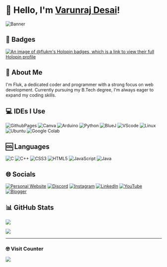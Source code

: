 # 👋 Hello, I'm [Varunraj Desai]([www.flukm.github.io](https://flukm.github.io/))!

![Banner](https://media.discordapp.net/attachments/837990553752698880/1187751121050140756/github_banner.png?ex=6598066e&is=6585916e&hm=070c643b32a2fc8f3e92caaebebf8f9fc9dc77ce2027154c0bd704b75d6f68ae&=&format=webp&quality=lossless&width=1025&height=256)

## 👾 Badges

[![An image of @flukm's Holopin badges, which is a link to view their full Holopin profile](https://holopin.me/flukm)](https://holopin.io/@flukm)

## 📝 About Me

I'm Fluk, a dedicated coder and programmer with a strong focus on web development. Currently pursuing my B.Tech degree, I'm always eager to expand my coding skills.

## 💻 IDEs I Use

![GithubPages](https://img.shields.io/badge/github%20pages-121013?style=plastic&logo=github&logoColor=white) ![Canva](https://img.shields.io/badge/Canva-%2300C4CC.svg?style=plastic&logo=Canva&logoColor=white) ![Arduino](https://img.shields.io/badge/-Arduino-00979D?style=plastic&logo=Arduino&logoColor=white) ![Python](https://img.shields.io/badge/python-3670A0?style=plastic&logo=python&logoColor=ffdd54) ![BlueJ](https://img.shields.io/badge/-BlueJ-68A063?style=plastic&logo=bluej&logoColor=white) ![VScode](https://img.shields.io/badge/-VSCode-00979D?style=plastic&labelColor=black&logo=visual-studio-code&logoColor=white) ![Linux](https://img.shields.io/badge/-Linux-FCC624?style=plastic&logo=linux&logoColor=white) ![Ubuntu](https://img.shields.io/badge/-Ubuntu-E95420?style=plastic&logo=ubuntu&logoColor=white) ![Google Colab](https://img.shields.io/badge/-Google%20Colab-F9AB00?style=plastic&logo=google-colab&logoColor=white)

## 🆒 Languages 

![C](https://img.shields.io/badge/c-%2300599C.svg?style=plastic&logo=c&logoColor=white) ![C++](https://img.shields.io/badge/c++-%2300599C.svg?style=plastic&logo=c%2B%2B&logoColor=white) ![CSS3](https://img.shields.io/badge/css3-%231572B6.svg?style=plastic&logo=css3&logoColor=white) ![HTML5](https://img.shields.io/badge/html5-%23E34F26.svg?style=plastic&logo=html5&logoColor=white) ![JavaScript](https://img.shields.io/badge/javascript-%23323330.svg?style=plastic&logo=javascript&logoColor=%23F7DF1E) ![Java](https://img.shields.io/badge/java-%23ED8B00.svg?style=plastic&logo=openjdk&logoColor=white)

##  🌐 Socials

[![Personal Website](https://img.shields.io/badge/-Website-007ACC?style=plastic&logo=brave&logoColor=white)]([www.flukm.github.io](https://flukm.github.io/)) [![Discord](https://img.shields.io/badge/Discord-%237289DA.svg?logo=discord&logoColor=white)](https://discord.gg/https://discord.com/invite/5rgW3cJTPM) [![Instagram](https://img.shields.io/badge/Instagram-%23E4405F.svg?logo=Instagram&logoColor=white)](https://instagram.com/https://www.instagram.com/vxrunrxj) [![LinkedIn](https://img.shields.io/badge/LinkedIn-%230077B5.svg?logo=linkedin&logoColor=white)](https://linkedin.com/in/https://www.linkedin.com/in/varunraj-desai-7b208425a/) [![YouTube](https://img.shields.io/badge/YouTube-%23FF0000.svg?logo=YouTube&logoColor=white)](https://youtube.com/@https://www.youtube.com/@flukmav) [![Blogger](https://img.shields.io/badge/-Blogger-FF5722?style=plastic&logo=blogger&logoColor=white)](https://flukmav.blogspot.com)

## 📊 GitHub Stats

![](https://github-readme-stats.vercel.app/api?username=FluKM&theme=chartreuse-dark&hide_border=false&include_all_commits=false&count_private=false)<br/>

![](https://github-readme-stats.vercel.app/api/top-langs/?username=FluKM&theme=chartreuse-dark&hide_border=false&include_all_commits=false&count_private=false&layout=compact)

---

### 🤓 Visit Counter

[![](https://visitcount.itsvg.in/api?id=FluKM&icon=7&color=0)](https://visitcount.itsvg.in)
